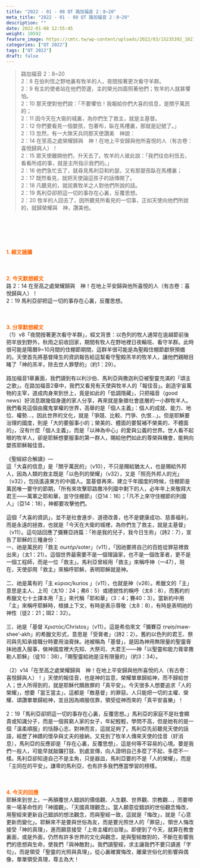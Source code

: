 ```yaml
---
title: "2022 - 01 - 08 QT 路加福音 2：8~20"
meta_title: "2022 - 01 - 08 QT 路加福音 2：8~20"
description: ""
date: 2022-01-08 12:55:45
weight: 10592
feature_image: https://cmtc.tw/wp-content/uploads/2022/03/15235392_10211799862337740_180693556567566654_o-1.webp
categories: ["QT 2022"]
tags: ["QT 2022"]
draft: false
---
```


<blockquote>路加福音 2：8~20<br />
2：8 在伯利恆之野地裏有牧羊的人，夜間按著更次看守羊群。<br />
2：9 有主的使者站在他們旁邊，主的榮光四面照著他們；牧羊的人就甚懼怕。<br />
2：10 那天使對他們說：「不要懼怕！我報給你們大喜的信息，是關乎萬民的；<br />
2：11 因今天在大衛的城裏，為你們生了救主，就是主基督。<br />
2：12 你們要看見一個嬰孩，包著布，臥在馬槽裏，那就是記號了。」<br />
2：13 忽然，有一大隊天兵同那天使讚美　神說：<br />
2：14 在至高之處榮耀歸與　神！在地上平安歸與他所喜悅的人（有古卷：喜悅歸與人）！<br />
2：15 眾天使離開他們，升天去了。牧羊的人彼此說：「我們往伯利恆去，看看所成的事，就是主所指示我們的。」<br />
2：16 他們急忙去了，就尋見馬利亞和約瑟，又有那嬰孩臥在馬槽裏；<br />
2：17 既然看見，就把天使論這孩子的話傳開了。<br />
2：18 凡聽見的，就詫異牧羊之人對他們所說的話。<br />
2：19 馬利亞卻把這一切的事存在心裏，反覆思想。<br />
2：20 牧羊的人回去了，因所聽見所看見的一切事，正如天使向他們所說的，就歸榮耀與　神，讚美他。</blockquote><br />
&nbsp;<br />
<br />
&nbsp;<br />
<br />
<span style="color: #ff6600;"><strong>1. </strong><strong>經文誦讀</strong></span><br />
<br />
<span style="color: #ff6600;"><strong> </strong></span><br />
<br />
<span style="color: #ff6600;"><strong>2. 今天默想</strong><strong>經文<br />
</strong></span>路 2：14 在至高之處榮耀歸與　神！在地上平安歸與他所喜悅的人（有古卷：喜悅歸與人）！<br />
2：19 馬利亞卻把這一切的事存在心裏，反覆思想。<br />
<br />
&nbsp;<br />
<br />
<span style="color: #ff6600;"><strong>3. 分享默想經文<br />
</strong></span>（1）v8「夜間按著更次看守羊群」，經文背景：以色列的牧人通常在逾越節前後把羊放到野外，秋雨之前收回家，期間有牧人在野地裡日夜輪班、看守羊群。此時很可能是陽曆9~10月間的住棚節期間，這群羊很可能是為聖殿住棚節獻祭預備的。天使首先將基督降生的資訊報告給這幫看守聖殿羔羊的牧羊人，讓他們親眼目睹了「神的羔羊，除去世人罪孽的」（約1：29）。<br />
<br />
路加福音1章裏面，我們讀到有以利沙伯、馬利亞與撒迦利亞被聖靈充滿的「頌主之歌」。在路加福音2章中，我們又看見有天使與牧羊人的「報佳音」。創造宇宙萬物的主宰，道成肉身來到世上，竟是如此的「低調隱藏」，只把福音（good news）好消息跟幾個身邊的家人分享，再來就是象徵社會底層的一小群牧羊人。我們看見這個由魔鬼掌權的世界，高舉的是「個人主義」：個人的成就、能力、地位、權勢…，因此世界的文化，就是「爭競、比較、鬥爭、仇恨…」。但是耶穌要治理的國度，則是「大的要服事小的；榮美的、體面的要幫補不榮美的、不體面的」，沒有什麼「個人主義」，而是「以神為中心」的愛與公義的世界。世人看不起眼的牧羊人，卻是耶穌想要服事的第一群人，賜給他們如此的尊榮與機會，能夠向嬰孩耶穌報佳音。<br />
<br />
《聖經綜合解讀》—<br />
這「大喜的信息」是「關乎萬民的」（v10），不只是賜給猶太人，也是賜給外邦人，因為人類的救主既是「以色列的榮耀」（v32），又是「照亮外邦人的光」（v32），包括遙遠東方的中國人。當基督再來、建立千年國度的時候，住棚節是萬民唯一要守的節期，「所有來攻擊耶路撒冷列國中剩下的人，必年年上來敬拜大君王——萬軍之耶和華，並守住棚節」（亞14：16）；「凡不上來守住棚節的列國人」（亞14：18），神都要攻擊他們。<br />
<br />
這個「大喜的資訊」，並不是社會進步、道德改善，也不是健康成功、慈善福利，而是永遠的拯救，也就是「今天在大衛的城裡，為你們生了救主，就是主基督」（v11）。這句話回應了彌賽亞詩篇：「祢是我的兒子，我今日生祢」（詩2：7），宣告了耶穌的三種身份：<br />
一、祂是萬民的「救主 σωτήρ/soter」（v11），「因祂要將自己的百姓從罪惡裡救出來」（太1：21）。這個世界最需要不是一個理論家，也不是一個改革者，更不是一個工程師，而是一位「救主」。馬利亞曾經用「救主」來稱呼神（一47），現在，天使卻用「救主」來稱呼耶穌，表明耶穌就是神。<br />
<br />
二、祂是萬有的「主 κύριος/kurios 」（v11），也就是神（v26）。希臘文的「主」意思是主人、上司（太10：24；弗6：5）或禮貌性的稱呼（太8：8），而舊約的希臘文七十士譯本用「主」來代稱「耶和華」（3：4；賽40：3）。當新約中用「主」來稱呼耶穌時，根據上下文，有時是表示尊敬（太8：8），有時是表明祂的神性（徒2：21；珥2：32）。<br />
<br />
三、祂是「基督 Χριστός/Christos」（v11）。這是希伯來文「彌賽亞 מָשִׁיחַ/maw-shee’-akh」的希臘文形式，意思是「受膏者」（詩2：2）。舊約以色列的君王、祭司與先知承接職分時要用油膏抹。祂被稱為「基督」，是因為神用無限量的聖靈膏抹祂進入服事，做神國度裡大先知、大祭司、大君王——神「以聖靈和能力膏拿撒勒人耶穌」（徒10：38），「賜聖靈給祂是沒有限量的」（約3：34）。<br />
<br />
（2）v14「在至高之處榮耀歸與　神！在地上平安歸與他所喜悅的人（有古卷：喜悅歸與人）！」天使的報佳音，也是神的旨意，榮耀單單歸給神，而不歸給世人；世人所得到的，就是耶穌代贖赦罪的「真平安」。今天很多人想要追求「人的榮耀」，想要「當王當主」，這都是「敵基督」的罪惡。人只能把一切的主權、榮耀、頌讚單單歸給神，並且因為順服信靠，領受從神而來的「真平安喜樂」！<br />
<br />
2：19「馬利亞卻把這一切的事存在心裏，反覆思想。」馬利亞的家庭不是社會顯貴或知識分子，而是一個貧窮人家的女子，年紀輕輕，學問不高，但是她有的是一個「溫柔順服」的恬靜心志，對神而言，這就足夠了。馬利亞先前聽見天使的話語，經歷了神蹟的懷孕與丈夫的接納，又見到了牧羊人傳來天使的佳音（好消息），馬利亞的反應卻是「存在心裏，反覆思想」，這是何等不容易的心境。要是我們一般人，可能早就敲鑼打鼓、到處宣傳，向人證明自己多麼了不起，多麼不一樣。馬利亞卻知道自己不是主角，只是器皿，馬利亞要的不是「人的榮耀」，而是「主同在的平安」。謙卑的馬利亞，也有許多我們應當學習的榜樣。<br />
<br />
&nbsp;<br />
<br />
<span style="color: #ff6600;"><strong>4. 今天的回應<br />
</strong></span>耶穌來到世上，一再顛覆世人錯誤的價值觀、人生觀、世界觀、宗教觀…，而要帶來一場革命性的「神國觀」、「天國真理觀念」。當人願意從錯誤的世俗觀念悔改，用聖經來更新自己錯誤的想法觀念，而與聖經一致，這就是「悔改」，就是「心意更新而變化」。耶穌來不是要與世俗為友，而是要光照世人的「罪惡」，領世人悔改接受「神的真理」，進而願意接受「上帝主權的治理」。即便到了今天，就算在教會裏面，或是外面，仍然有許多世界的文化與觀念，是與聖經敵對的，不斷在影響我們的思想與生命，使我們「與神敵對」。我們讀聖經，求主讓我們不要只讀進「字句」，而是領受「聖靈的光照與真理」，從心裏確實悔改，離棄世俗化的影響與偶像，單單領受真理，尊主為大！<br />
<br />
&nbsp;<br />
<br />
&nbsp;
        